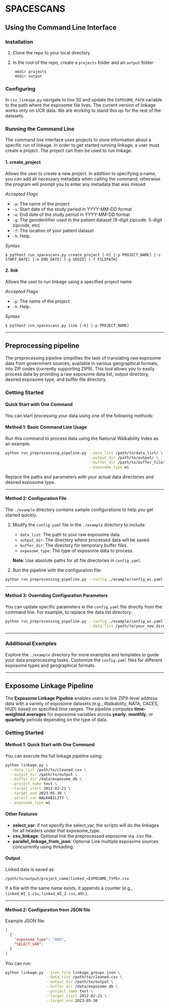 # SPACESCANS


## Using the Command Line Interface
### Installation

1. Clone the repo to your local directory
2. In the root of the repo, create a `projects` folder and an `output` folder

        mkdir projects
        mkdir output

### Configuring
In `csv_linkage.py` navigate to line 30 and update the `EXPOSOME_PATH` variable to the path where the exposome file lives. The current version of linkage works only on UCR data. We are working to stand this up for the rest of the datasets.

### Running the Command Line
The command line interface uses projects to store information about a specific run of linkage. In order to get started running linkage, a user must create a project. The project can then be used to run linkage. 

#### 1. create_project
Allows the user to create a new project. In addition to specifying a name, you can add all necessary metadata when calling the command, otherwise the program will prompt you to enter any metadata that was missed

*Accepted Flags*
- `-p`: The name of the project
- `-s`: Start date of the study period in YYYY-MM-DD format
- `-e`: End date of the study period in YYYY-MM-DD format
- `-g`: The geoidentifier used in the patient dataset (9-digit zipcode, 5-digit zipcode, etc)
- `-f`: The location of your patient dataset
- `-h`: Help.

*Syntax*

    $ python3 run_spacescans.py create_project [-h] [-p PROJECT_NAME] [-s START_DATE] [-e END_DATE] [-g GEOID] [-f FILEPATH]

#### 2. link
Allows the user to run linkage using a specified project name

*Accepted Flags*
- `-p`: The name of the project
- `-h`: Help.

*Syntax*

    $ python3 run_spacescans.py link [-h] [-p PROJECT_NAME]
---    
## Preprocessing pipeline
The preprocessing pipeline simplifies the task of translating raw exposome data from government sources, available in various geographical formats, into ZIP codes (currently supporting ZIP9). This tool allows you to easily process data by providing a raw exposome data list, output directory, desired exposome type, and buffer file directory.

### Getting Started

#### Quick Start with One Command
You can start processing your data using one of the following methods:

#### **Method 1: Basic Command Line Usage**
Run this command to process data using the National Walkability Index as an example:

```bash
python run_preprocessing_pipeline.py --data_list /path/to/data_list/ \
                                     --output_dir /path/to/output/ \
                                     --buffer_dir /path/to/buffer_files/ \
                                     --exposome_type wi
```

Replace the paths and parameters with your actual data directories and desired exposome type.

---
#### **Method 2: Configuration File**
The `./example` directory contains sample configurations to help you get started quickly.

1. Modify the `config.yaml` file in the `./example` directory to include:
   - `data_list`: The path to your raw exposome data.
   - `output_dir`: The directory where processed data will be saved.
   - `buffer_dir`: The directory for temporary buffer files.
   - `exposome_type`: The type of exposome data to process.

   **Note**: Use absolute paths for all file directories in `config.yaml`.

2. Run the pipeline with the configuration file:

```bash
python run_preprocessing_pipeline.py --config ./example/config_wi.yaml
```

---
#### **Method 3: Overriding Configuration Parameters**
You can update specific parameters in the `config.yaml` file directly from the command line. For example, to replace the data list directory:

```bash
python run_preprocessing_pipeline.py --config ./example/config_wi.yaml \
                                     --data_list /path/to/your_new_directory/
```

---
### Additional Examples
Explore the `./example` directory for more examples and templates to guide your data preprocessing tasks. Customize the `config.yaml` files for different exposome types and geographical formats.

---

## Exposome Linkage Pipeline

The **Exposome Linkage Pipeline** enables users to link ZIP9-level address data with a variety of exposome datasets (e.g., Walkability, NATA, CACES, HUD) based on specified time ranges. The pipeline computes **time-weighted averages** for exposome variables across **yearly**, **monthly**, or **quarterly** periods depending on the type of data.

### Getting Started

#### **Method 1: Quick Start with One Command**
You can execute the full linkage pipeline using:

```bash
python linkage.py \
  --data_list /path/to/cleaned.csv \
  --output_dir /path/to/output \
  --buffer_dir /data/exposome_db \
  --project_name test \
  --target_start 2012-02-21 \
  --target_end 2023-05-30 \
  --select_var WALKABILITY \
  --exposome_type wi
```

#### Other Features
- **select_var**: if not specify the select_var, the scripts will do the linkages for all headers under that exposome_type.
- **csv_linkage**: Optional link the preprocessed exposome via .csv file. 
- **parallel_linkage_from_json**: Optional Link multiple exposome sources concurrently using threading.

#### Output
Linked data is saved as:

```
/path/to/output/project_name/linked_<EXPOSOME_TYPE>.csv
```

If a file with the same name exists, it appends a counter (e.g., `linked_WI_1.csv`, `linked_WI_2.csv`, etc.).

---
#### **Method 2: Configuration from JSON file**
Example JSON file:
```json
[
  {
    "exposome_type": "HUD",
    "SELECT_VAR":
  }
]
```

You can run:

```bash
python linkage.py --json_file linkage_groups.json \
                  --data_list /path/to/cleaned.csv \
                  --output_dir /path/to/output \
                  --buffer_dir /data/exposome_db \
                  --project_name test \
                  --target_start 2012-02-21 \
                  --target_end 2023-05-30

```

